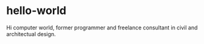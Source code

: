 # hello-world

Hi computer world, former programmer and freelance consultant in civil and architectual design.
